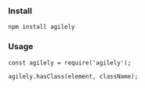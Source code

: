 ### Install

```
npm install agilely
```
### Usage

```
const agilely = require('agilely');

agilely.hasClass(element, className);
```